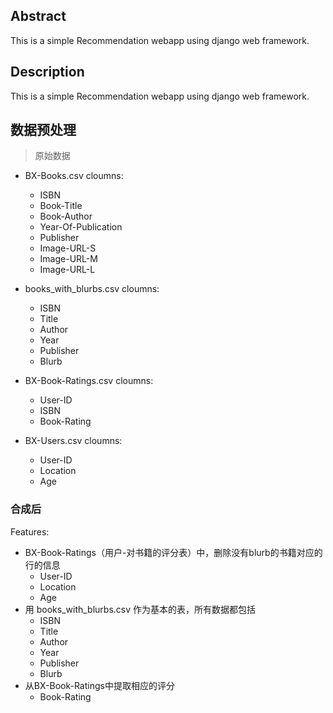 ## Abstract
This is a simple Recommendation webapp using django web framework.

## Description
This is a simple Recommendation webapp using django web framework.


## 数据预处理
> 原始数据
- BX-Books.csv cloumns: 
    - ISBN
    - Book-Title
    - Book-Author
    - Year-Of-Publication
    - Publisher
    - Image-URL-S
    - Image-URL-M
    - Image-URL-L

- books_with_blurbs.csv cloumns: 
    - ISBN
    - Title
    - Author
    - Year
    - Publisher
    - Blurb
    
- BX-Book-Ratings.csv cloumns: 
    - User-ID
    - ISBN
    - Book-Rating

- BX-Users.csv cloumns: 
    - User-ID
    - Location
    - Age

### 合成后
Features:
- BX-Book-Ratings（用户-对书籍的评分表）中，删除没有blurb的书籍对应的行的信息
    - User-ID
    - Location
    - Age
- 用 books_with_blurbs.csv 作为基本的表，所有数据都包括
    - ISBN
    - Title
    - Author
    - Year
    - Publisher
    - Blurb
- 从BX-Book-Ratings中提取相应的评分
    - Book-Rating